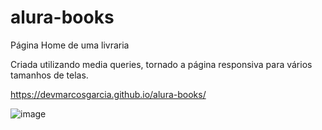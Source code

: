 # alura-books

<p>Página Home de uma livraria</p>
<p>Criada utilizando media queries, tornado a página responsiva para vários tamanhos de telas.</p>

https://devmarcosgarcia.github.io/alura-books/

![image](https://user-images.githubusercontent.com/52014692/208882065-0c3a4c1d-18d1-4f0b-8c2a-0e46b7a57d43.png)


